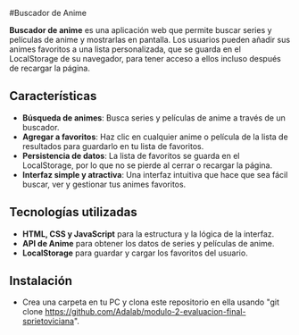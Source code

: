 #Buscador de Anime

**Buscador de anime** es una aplicación web que permite buscar series y películas de anime y mostrarlas en pantalla. Los usuarios pueden añadir sus animes favoritos a una lista personalizada, que se guarda en el LocalStorage de su navegador, para tener acceso a ellos incluso después de recargar la página.

## Características

- **Búsqueda de animes**: Busca series y películas de anime a través de un buscador.
- **Agregar a favoritos**: Haz clic en cualquier anime o película de la lista de resultados para guardarlo en tu lista de favoritos.
- **Persistencia de datos**: La lista de favoritos se guarda en el LocalStorage, por lo que no se pierde al cerrar o recargar la página.
- **Interfaz simple y atractiva**: Una interfaz intuitiva que hace que sea fácil buscar, ver y gestionar tus animes favoritos.

## Tecnologías utilizadas

- **HTML, CSS y JavaScript** para la estructura y la lógica de la interfaz.
- **API de Anime** para obtener los datos de series y películas de anime.
- **LocalStorage** para guardar y cargar los favoritos del usuario.

## Instalación

- Crea una carpeta en tu PC y clona este repositorio en ella usando "git clone https://github.com/Adalab/modulo-2-evaluacion-final-sprietoviciana".
  
